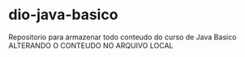 # dio-java-basico
Repositorio para armazenar todo conteudo do curso de Java Basico
ALTERANDO O CONTEUDO NO ARQUIVO LOCAL